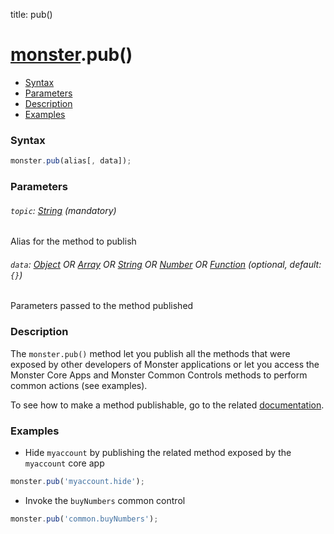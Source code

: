 title: pub()

# [monster][monster].pub()

* [Syntax](#syntax)
* [Parameters](#parameters)
* [Description](#description)
* [Examples](#examples)

### Syntax
```javascript
monster.pub(alias[, data]);
```

### Parameters

###### `topic`: [String][string_literal] (mandatory)

Alias for the method to publish

###### `data`: [Object][object_literal] OR [Array][array_literal] OR [String][string_literal] OR [Number][integer] OR [Function][function] (optional, default: `{}`)

Parameters passed to the method published

### Description
The `monster.pub()` method let you publish all the methods that were exposed by other developers of Monster applications or let you access the Monster Core Apps and Monster Common Controls methods to perform common actions (see examples).

To see how to make a method publishable, go to the related [documentation][events].

### Examples
* Hide `myaccount` by publishing the related method exposed by the `myaccount` core app
```javascript
monster.pub('myaccount.hide');
```
* Invoke the `buyNumbers` common control
```javascript
monster.pub('common.buyNumbers');
```

[monster]: ../monster.md

[string_literal]: https://developer.mozilla.org/en-US/docs/Web/JavaScript/Guide/Values,_variables,_and_literals#String_literals
[object_literal]: https://developer.mozilla.org/en-US/docs/Web/JavaScript/Guide/Values,_variables,_and_literals#Object_literals
[array_literal]: https://developer.mozilla.org/en-US/docs/Web/JavaScript/Guide/Values,_variables,_and_literals#Array_literals
[integer]: https://developer.mozilla.org/en-US/docs/Web/JavaScript/Guide/Values,_variables,_and_literals#Integers
[function]: https://developer.mozilla.org/en-US/docs/Web/JavaScript/Reference/Functions
[events]: ../events.md
